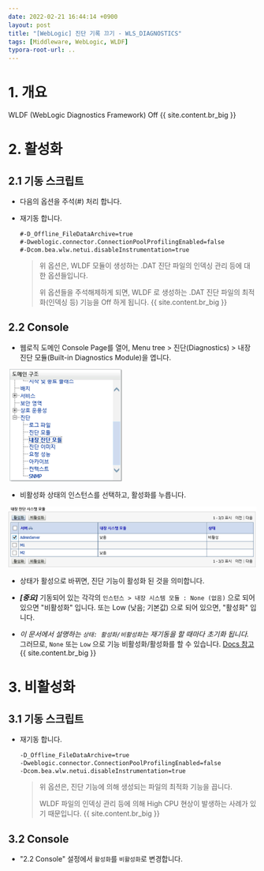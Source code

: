 ```yaml
---
date: 2022-02-21 16:44:14 +0900
layout: post
title: "[WebLogic] 진단 기록 끄기 - WLS_DIAGNOSTICS"
tags: [Middleware, WebLogic, WLDF]
typora-root-url: ..
---
```


# 1. 개요

WLDF (WebLogic Diagnostics Framework) Off
{{ site.content.br_big }}
# 2. 활성화

## 2.1 기동 스크립트

* 다음의 옵션을 주석(#) 처리 합니다.

* 재기동 합니다.

  ```
  #-D_Offline_FileDataArchive=true
  #-Dweblogic.connector.ConnectionPoolProfilingEnabled=false
  #-Dcom.bea.wlw.netui.disableInstrumentation=true
  ```

  > 위 옵션은, WLDF 모듈이 생성하는 .DAT 진단 파일의 인덱싱 관리 등에 대한 옵션들입니다.
  >
  > 위 옵션들을 주석해제하게 되면, WLDF 로 생성하는 .DAT 진단 파일의 최적화(인덱싱 등) 기능을 Off 하게 됩니다.
{{ site.content.br_big }}
## 2.2 Console

* 웹로직 도메인 Console Page를 열어,
  Menu tree > 진단(Diagnostics) > 내장 진단 모듈(Built-in Diagnostics Module)을 엽니다.

![How-To-Disable-WLDF_1](/../assets/posts/images/WebLogic/How-To-Disable-WLDF/How-To-Disable-WLDF_1.png)

* 비활성화 상태의 인스턴스를 선택하고, 활성화를 누릅니다.

![How-To-Disable-WLDF_2](/../assets/posts/images/WebLogic/How-To-Disable-WLDF/How-To-Disable-WLDF_2.png)

* 상태가 활성으로 바뀌면, 진단 기능이 활성화 된 것을 의미합니다.

* ***[중요]*** 기동되어 있는 각각의 `인스턴스 > 내장 시스템 모듈 : None (없음)` 으로 되어 있으면
  "비활성화" 입니다.
  또는 Low (낮음; 기본값) 으로 되어 있으면, "활성화" 입니다.
* *이 문서에서 설명하는 `상태: 활성화/비활성화`는 재기동을 할 때마다 초기화 됩니다.*
  그러므로, `None` 또는 `Low` 으로 기능 비활성화/활성화를 할 수 있습니다.
  [Docs 참고](https://docs.oracle.com/middleware/1212/wls/WLDFC/using_builtin_diag_modules.htm#WLDF)
{{ site.content.br_big }}
# 3. 비활성화

## 3.1 기동 스크립트

* 재기동 합니다.

  ```
  -D_Offline_FileDataArchive=true
  -Dweblogic.connector.ConnectionPoolProfilingEnabled=false
  -Dcom.bea.wlw.netui.disableInstrumentation=true
  ```

  > 위 옵션은, 진단 기능에 의해 생성되는 파일의 최적화 기능을 끕니다.
  >
  > WLDF 파일의 인덱싱 관리 등에 의해 High CPU 현상이 발생하는 사례가 있기 때문입니다.
{{ site.content.br_big }}
## 3.2 Console

* "2.2 Console" 설정에서 `활성화`를 `비활성화`로 변경합니다.
